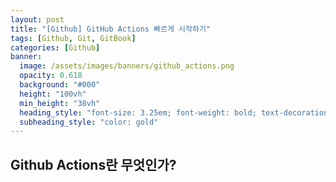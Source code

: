 ```yaml
---
layout: post
title: "[Github] GitHub Actions 빠르게 시작하기"
tags: [Github, Git, GitBook]
categories: [Github]
banner:
  image: /assets/images/banners/github_actions.png
  opacity: 0.618
  background: "#000"
  height: "100vh"
  min_height: "38vh"
  heading_style: "font-size: 3.25em; font-weight: bold; text-decoration: underline"
  subheading_style: "color: gold"
---
```


## Github Actions란 무엇인가?
